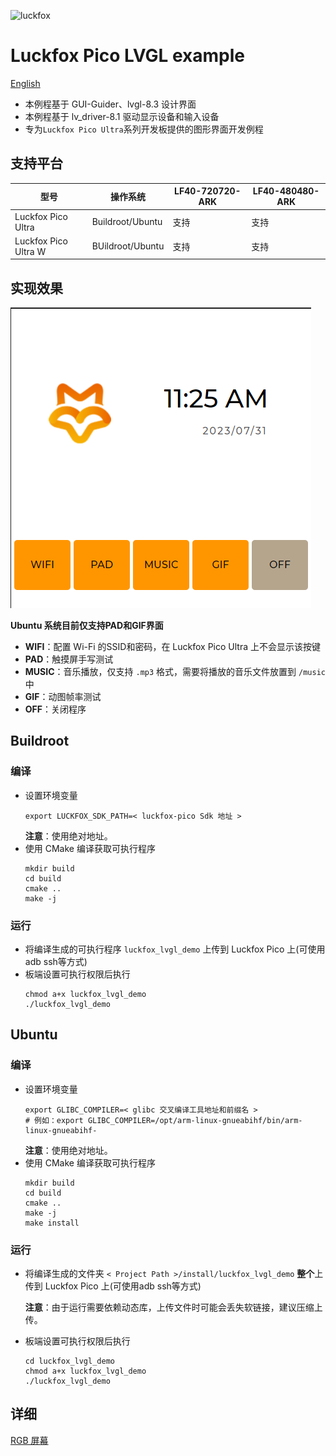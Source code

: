 ![luckfox](https://github.com/LuckfoxTECH/luckfox-pico/assets/144299491/cec5c4a5-22b9-4a9a-abb1-704b11651e88)
# Luckfox Pico LVGL example
[English](./README.md)
+ 本例程基于 GUI-Guider、lvgl-8.3 设计界面
+ 本例程基于 lv_driver-8.1 驱动显示设备和输入设备
+ 专为`Luckfox Pico Ultra`系列开发板提供的图形界面开发例程

## 支持平台
|型号|操作系统|LF40-720720-ARK|LF40-480480-ARK|
|-----------------------|---------|----|----|
|Luckfox Pico Ultra     |Buildroot/Ubuntu|支持|支持|
|Luckfox Pico Ultra W   |BUildroot/Ubuntu|支持|支持|

## 实现效果
![LVGL_main](images/LVGL_main.png)

**Ubuntu 系统目前仅支持PAD和GIF界面**
+ **WIFI**：配置 Wi-Fi 的SSID和密码，在 Luckfox Pico Ultra 上不会显示该按键
+ **PAD**：触摸屏手写测试
+ **MUSIC**：音乐播放，仅支持 `.mp3` 格式，需要将播放的音乐文件放置到 `/music` 中
+ **GIF**：动图帧率测试
+ **OFF**：关闭程序

## Buildroot
### 编译
+ 设置环境变量
    ```
    export LUCKFOX_SDK_PATH=< luckfox-pico Sdk 地址 >
    ```
    **注意**：使用绝对地址。
+ 使用 CMake 编译获取可执行程序 
    ```
    mkdir build
    cd build
    cmake ..
    make -j
    ```

### 运行
+ 将编译生成的可执行程序 `luckfox_lvgl_demo` 上传到 Luckfox Pico 上(可使用adb ssh等方式)
+ 板端设置可执行权限后执行
    ```
    chmod a+x luckfox_lvgl_demo
    ./luckfox_lvgl_demo
    ```
## Ubuntu
### 编译
+ 设置环境变量
    ```
    export GLIBC_COMPILER=< glibc 交叉编译工具地址和前缀名 >
    # 例如：export GLIBC_COMPILER=/opt/arm-linux-gnueabihf/bin/arm-linux-gnueabihf-  
    ```
    **注意**：使用绝对地址。    
+ 使用 CMake 编译获取可执行程序 
    ```
    mkdir build
    cd build
    cmake ..
    make -j
    make install
    ```
### 运行
+ 将编译生成的文件夹 `< Project Path >/install/luckfox_lvgl_demo` **整个**上传到 Luckfox Pico 上(可使用adb ssh等方式)
    
    **注意**：由于运行需要依赖动态库，上传文件时可能会丢失软链接，建议压缩上传。
+ 板端设置可执行权限后执行
    ```
    cd luckfox_lvgl_demo
    chmod a+x luckfox_lvgl_demo
    ./luckfox_lvgl_demo
    ```

## 详细
[RGB 屏幕](https://wiki.luckfox.com/zh/Luckfox-Pico/Luckfox-Pico-Ultra-RGB-Screen)


